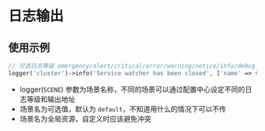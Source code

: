 # 日志输出

## 使用示例

```php
// 可选日志等级 emergency/alert/critical/error/warning/notice/info/debug
logger('cluster')->info('Service watcher has been closed', ['name' => $name]);
```

* logger(`SCENE`) 参数为场景名称，不同的场景可以通过配置中心设定不同的日志等级和输出地址
* 场景名为可选值，默认为 `default`，不知道用什么的情况下可以不传
* 场景名为全局资源，自定义时应该避免冲突
